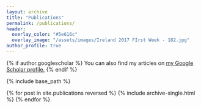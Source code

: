 ```yaml
---
layout: archive
title: "Publications"
permalink: /publications/
header:
  overlay_color: "#5e616c"
  overlay_image: "/assets/images/Ireland 2017 FIrst Week - 182.jpg"
author_profile: true
---
```


{% if author.googlescholar %}
  You can also find my articles on <u><a href="{{author.googlescholar}}">my Google Scholar profile</a>.</u>
{% endif %}

{% include base_path %}

{% for post in site.publications reversed %}
  {% include archive-single.html %}
{% endfor %}
